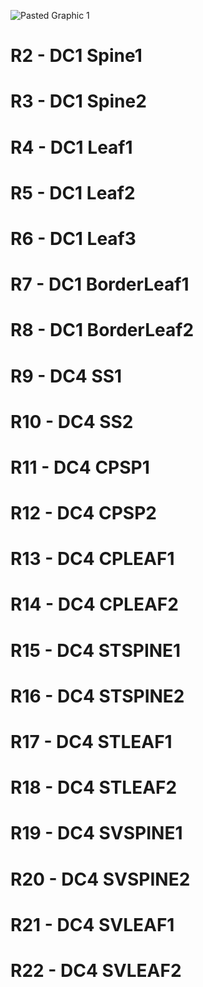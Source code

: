 ![Pasted Graphic 1](https://github.com/user-attachments/assets/7650200f-b323-4688-825c-3d46a7c53cad)


#  R2 - DC1 Spine1
#  R3 - DC1 Spine2
#  R4 - DC1 Leaf1
#  R5 - DC1 Leaf2
#  R6 - DC1 Leaf3
#  R7 - DC1 BorderLeaf1
#  R8 - DC1 BorderLeaf2
#  R9 -  DC4 SS1
#  R10 - DC4 SS2
#  R11 - DC4 CPSP1 
#  R12 - DC4 CPSP2
#  R13 - DC4 CPLEAF1
#  R14 - DC4 CPLEAF2
#  R15 - DC4 STSPINE1
#  R16 - DC4 STSPINE2
#  R17 - DC4 STLEAF1
#  R18 - DC4 STLEAF2
#  R19 - DC4 SVSPINE1
#  R20 - DC4 SVSPINE2
#  R21 - DC4 SVLEAF1
#  R22 - DC4 SVLEAF2
